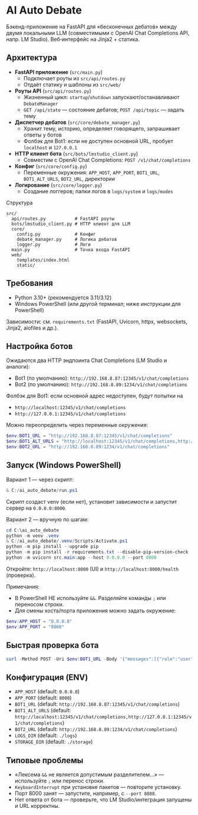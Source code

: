 # AI Auto Debate

Бэкенд-приложение на FastAPI для «бесконечных дебатов» между двумя локальными LLM (совместимыми с OpenAI Chat Completions API, напр. LM Studio). Веб‑интерфейс на Jinja2 + статика.

## Архитектура
- **FastAPI приложение** (`src/main.py`)
  - Подключает роуты из `src/api/routes.py`
  - Отдаёт статику и шаблоны из `src/web/`
- **Роуты API** (`src/api/routes.py`)
  - Жизненный цикл: `startup`/`shutdown` запускают/останавливают `DebateManager`
  - `GET /api/state` — состояние дебатов; `POST /api/topic` — задать тему
- **Диспетчер дебатов** (`src/core/debate_manager.py`)
  - Хранит тему, историю, определяет говорящего, запрашивает ответы у ботов
  - Фолбэк для Bot1: если не доступен основной URL, пробует `localhost` и `127.0.0.1`
- **HTTP клиент бота** (`src/bots/lmstudio_client.py`)
  - Совместим с OpenAI Chat Completions: `POST /v1/chat/completions`
- **Конфиг** (`src/core/config.py`)
  - Переменные окружения: `APP_HOST`, `APP_PORT`, `BOT1_URL`, `BOT1_ALT_URLS`, `BOT2_URL`, директории
- **Логирование** (`src/core/logger.py`)
  - Создание логгеров; папки логов в `logs/system` и `logs/modes`

Структура
```
src/
  api/routes.py           # FastAPI роуты
  bots/lmstudio_client.py # HTTP клиент для LLM
  core/
    config.py             # Конфиг
    debate_manager.py     # Логика дебатов
    logger.py             # Логи
  main.py                 # Точка входа FastAPI
  web/
    templates/index.html
    static/
```

## Требования
- Python 3.10+ (рекомендуется 3.11/3.12)
- Windows PowerShell (или другой терминал; ниже инструкции для PowerShell)

Зависимости: см. `requirements.txt` (FastAPI, Uvicorn, httpx, websockets, Jinja2, aiofiles и др.).

## Настройка ботов
Ожидаются два HTTP эндпоинта Chat Completions (LM Studio и аналоги):
- Bot1 (по умолчанию): `http://192.168.8.87:12345/v1/chat/completions`
- Bot2 (по умолчанию): `http://192.168.8.89:1234/v1/chat/completions`

Фолбэк для Bot1: если основной адрес недоступен, будут попытки на
- `http://localhost:12345/v1/chat/completions`
- `http://127.0.0.1:12345/v1/chat/completions`

Можно переопределить через переменные окружения:
```powershell
$env:BOT1_URL = "http://192.168.8.87:12345/v1/chat/completions"
$env:BOT1_ALT_URLS = "http://localhost:12345/v1/chat/completions,http://127.0.0.1:12345/v1/chat/completions"
$env:BOT2_URL = "http://192.168.8.89:1234/v1/chat/completions"
```

## Запуск (Windows PowerShell)
Вариант 1 — через скрипт:
```powershell
& C:/ai_auto_debate/run.ps1
```
Скрипт создаст venv (если нет), установит зависимости и запустит сервер на `0.0.0.0:8000`.

Вариант 2 — вручную по шагам:
```powershell
cd C:\ai_auto_debate
python -m venv .venv
& C:/ai_auto_debate/.venv/Scripts/Activate.ps1
python -m pip install --upgrade pip
python -m pip install -r requirements.txt --disable-pip-version-check
python -m uvicorn src.main:app --host 0.0.0.0 --port 8000
```
Откройте: `http://localhost:8000` (UI) и `http://localhost:8000/health` (проверка).

Примечания:
- В PowerShell НЕ используйте `&&`. Разделяйте команды `;` или переносом строки.
- Для смены хоста/порта приложения можно задать окружение:
```powershell
$env:APP_HOST = "0.0.0.0"
$env:APP_PORT = "8000"
```

## Быстрая проверка бота
```powershell
curl -Method POST -Uri $env:BOT1_URL -Body '{"messages":[{"role":"user","content":"ping"}]}' -ContentType 'application/json'
```

## Конфигурация (ENV)
- `APP_HOST` (default: `0.0.0.0`)
- `APP_PORT` (default: `8000`)
- `BOT1_URL` (default: `http://192.168.8.87:12345/v1/chat/completions`)
- `BOT1_ALT_URLS` (default: `http://localhost:12345/v1/chat/completions,http://127.0.0.1:12345/v1/chat/completions`)
- `BOT2_URL` (default: `http://192.168.8.89:1234/v1/chat/completions`)
- `LOGS_DIR` (default: `./logs`)
- `STORAGE_DIR` (default: `./storage`)

## Типовые проблемы
- «Лексема `&&` не является допустимым разделителем…» — используйте `;` или перенос строки.
- `KeyboardInterrupt` при установке пакетов — повторите установку.
- Порт 8000 занят — запустите, например, с `--port 8080`.
- Нет ответа от бота — проверьте, что LM Studio/интеграция запущены и URL корректны.
